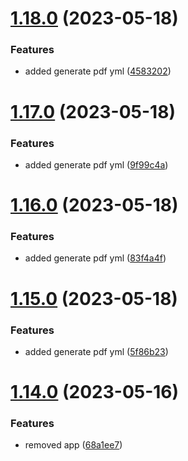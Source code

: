# [1.18.0](https://github.com/manthanank/learn-angular/compare/v1.17.0...v1.18.0) (2023-05-18)


### Features

* added generate pdf yml ([4583202](https://github.com/manthanank/learn-angular/commit/45832021953c1537ad23dac7ccb0bcb06415b43c))



# [1.17.0](https://github.com/manthanank/learn-angular/compare/v1.16.0...v1.17.0) (2023-05-18)


### Features

* added generate pdf yml ([9f99c4a](https://github.com/manthanank/learn-angular/commit/9f99c4a55942c2b3735c8fb00da06857dec57ead))



# [1.16.0](https://github.com/manthanank/learn-angular/compare/v1.15.0...v1.16.0) (2023-05-18)


### Features

* added generate pdf yml ([83f4a4f](https://github.com/manthanank/learn-angular/commit/83f4a4f60ea6c13d23ec175498b94e5f0e1a858c))



# [1.15.0](https://github.com/manthanank/learn-angular/compare/v1.14.0...v1.15.0) (2023-05-18)


### Features

* added generate pdf yml ([5f86b23](https://github.com/manthanank/learn-angular/commit/5f86b23bd80d8579375178047e5c4625c26ffaf8))



# [1.14.0](https://github.com/manthanank/learn-angular/compare/v1.13.0...v1.14.0) (2023-05-16)


### Features

* removed app ([68a1ee7](https://github.com/manthanank/learn-angular/commit/68a1ee7699867076b1056caf924ec223febe734b))



